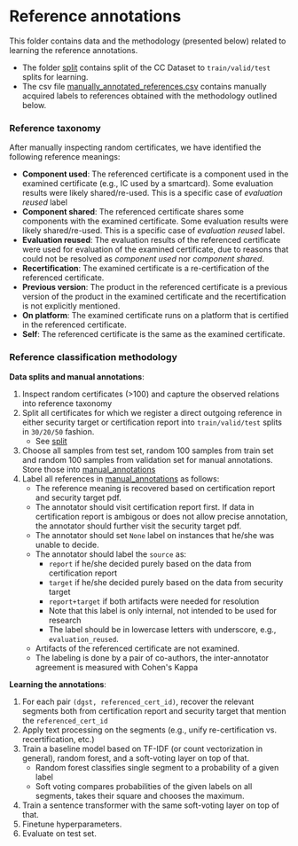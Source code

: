 # Reference annotations

This folder contains data and the methodology (presented below) related to learning the reference annotations.

- The folder [split](split) contains split of the CC Dataset to `train/valid/test` splits for learning.
- The csv file [manually_annotated_references.csv](./manually_annotated_references.csv) contains manually acquired labels to references obtained with the methodology outlined below.

### Reference taxonomy

After manually inspecting random certificates, we have identified the following reference meanings:

- **Component used**: The referenced certificate is a component used in the examined certificate (e.g., IC used by a smartcard). Some evaluation results were likely shared/re-used. This is a specific case of *evaluation reused* label
- **Component shared**: The referenced certificate shares some components with the examined certificate. Some evaluation results were likely shared/re-used. This is a specific case of *evaluation reused* label.
- **Evaluation reused**: The evaluation results of the referenced certificate were used for evaluation of the examined certificate, due to reasons that could not be resolved as *component used* nor *component shared*.
- **Recertification**: The examined certificate is a re-certification of the referenced certificate.
- **Previous version**: The product in the referenced certificate is a previous version of the product in the examined certificate and the recertification is not explicitly mentioned.
- **On platform**: The examined certificate runs on a platform that is certified in the referenced certificate.
- **Self**: The referenced certificate is the same as the examined certificate.


### Reference classification methodology

**Data splits and manual annotations**:

1. Inspect random certificates (>100) and capture the observed relations into reference taxonomy
2. Split all certificates for which we register a direct outgoing reference in either security target or certification report into `train/valid/test` splits in `30/20/50` fashion.
    - See [split](split/)
3. Choose all samples from test set, random 100 samples from train set and random 100 samples from validation set for manual annotations. Store those into [manual_annotations](manual_annotations/)
4. Label all references in [manual_annotations](manual_annotations/) as follows:
    - The reference meaning is recovered based on certification report and security target pdf.
    - The annotator should visit certification report first. If data in certification report is ambigous or does not allow precise annotation, the annotator should further visit the security target pdf.
    - The annotator should set `None` label on instances that he/she was unable to decide.
    - The annotator should label the `source` as:
        - `report` if he/she decided purely based on the data from certification report
        - `target` if he/she decided purely based on the data from security target
        - `report+target` if both artifacts were needed for resolution
        - Note that this label is only internal, not intended to be used for research
        - The label should be in lowercase letters with underscore, e.g., `evaluation_reused`.
    - Artifacts of the referenced certificate are not examined.
    - The labeling is done by a pair of co-authors, the inter-annotator agreement is measured with Cohen's Kappa

**Learning the annotations**:

1. For each pair `(dgst, referenced_cert_id)`, recover the relevant segments both from certification report and security target that mention the `referenced_cert_id`
2. Apply text processing on the segments (e.g., unify re-certification vs. recertification, etc.)
3. Train a baseline model based on TF-IDF (or count vectorization in general), random forest, and a soft-voting layer on top of that.
    - Random forest classifies single segment to a probability of a given label
    - Soft voting compares probabilities of the given labels on all segments, takes their square and chooses the maximum.
4. Train a sentence transformer with the same soft-voting layer on top of that.
5. Finetune hyperparameters.
6. Evaluate on test set.
